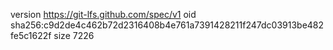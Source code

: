 version https://git-lfs.github.com/spec/v1
oid sha256:c9d2de4c462b72d2316408b4e761a7391428211f247dc03913be482fe5c1622f
size 7226
